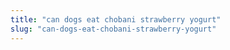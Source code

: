 ```yaml
---
title: "can dogs eat chobani strawberry yogurt"
slug: "can-dogs-eat-chobani-strawberry-yogurt"
---
```


